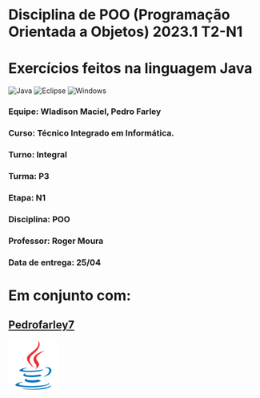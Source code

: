 # Disciplina de POO (Programação Orientada a Objetos) 2023.1 T2-N1
# Exercícios feitos na linguagem Java 
![Java](https://img.shields.io/badge/java-%23ED8B00.svg?style=for-the-badge&logo=java&logoColor=white)
![Eclipse](https://img.shields.io/badge/Eclipse-2C2255?style=for-the-badge&logo=eclipse&logoColor=white)
![Windows](https://img.shields.io/badge/Windows-0078D6?style=for-the-badge&logo=windows&logoColor=white)


### Equipe: Wladison Maciel, Pedro Farley
### Curso: Técnico Integrado em Informática.
### Turno: Integral
### Turma: P3
### Etapa: N1
### Disciplina: POO
### Professor: Roger Moura
### Data de entrega: 25/04

# Em conjunto com:

## <a title = "Você será direcionado ao perfil de Pedrofarley7" href = "https://github.com//Pedrofarley7" >Pedrofarley7</a><br>

<img alt="Java-Java" height="100" width="100" src="https://raw.githubusercontent.com/devicons/devicon/master/icons/java/java-original.svg">
